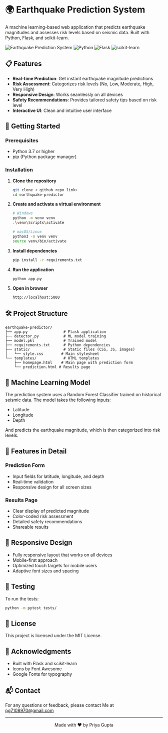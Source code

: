 # 🌍 Earthquake Prediction System

A machine learning-based web application that predicts earthquake magnitudes and assesses risk levels based on seismic data. Built with Python, Flask, and scikit-learn.

![Earthquake Prediction System](https://img.shields.io/badge/status-active-success)
![Python](https://img.shields.io/badge/python-3.7+-blue.svg)
![Flask](https://img.shields.io/badge/flask-2.0.1-green.svg)
![scikit-learn](https://img.shields.io/badge/scikit--learn-1.0.2-orange.svg)

## 📋 Features

- **Real-time Prediction**: Get instant earthquake magnitude predictions
- **Risk Assessment**: Categorizes risk levels (No, Low, Moderate, High, Very High)
- **Responsive Design**: Works seamlessly on all devices
- **Safety Recommendations**: Provides tailored safety tips based on risk level
- **Interactive UI**: Clean and intuitive user interface

## 🚀 Getting Started

### Prerequisites

- Python 3.7 or higher
- pip (Python package manager)

### Installation

1. **Clone the repository**
   ```bash
   git clone < github repo link>
   cd earthquake-predictor
   ```

2. **Create and activate a virtual environment**
   ```bash
   # Windows
   python -m venv venv
   .\venv\Scripts\activate
   
   # macOS/Linux
   python3 -m venv venv
   source venv/bin/activate
   ```

3. **Install dependencies**
   ```bash
   pip install -r requirements.txt
   ```

4. **Run the application**
   ```bash
   python app.py
   ```

5. **Open in browser**
   ```
   http://localhost:5000
   ```

## 🛠️ Project Structure

```
earthquake-predictor/
├── app.py                # Flask application
├── detector.py           # ML model training
├── model.pkl             # Trained model
├── requirements.txt      # Python dependencies
├── static/               # Static files (CSS, JS, images)
│   └── style.css        # Main stylesheet
└── templates/            # HTML templates
    ├── homepage.html    # Main page with prediction form
    └── prediction.html # Results page
```

## 🤖 Machine Learning Model

The prediction system uses a Random Forest Classifier trained on historical seismic data. The model takes the following inputs:

- Latitude
- Longitude
- Depth

And predicts the earthquake magnitude, which is then categorized into risk levels.

## 🌟 Features in Detail

### Prediction Form
- Input fields for latitude, longitude, and depth
- Real-time validation
- Responsive design for all screen sizes

### Results Page
- Clear display of predicted magnitude
- Color-coded risk assessment
- Detailed safety recommendations
- Shareable results

## 📱 Responsive Design

- Fully responsive layout that works on all devices
- Mobile-first approach
- Optimized touch targets for mobile users
- Adaptive font sizes and spacing

## 🧪 Testing

To run the tests:

```bash
python -m pytest tests/
```

## 📄 License

This project is licensed under the MIT License.

## 🙏 Acknowledgments

- Built with Flask and scikit-learn
- Icons by Font Awesome
- Google Fonts for typography

## 📬 Contact

For any questions or feedback, please contact Me at pg7108970@gmail.com 

---

<div align="center">
  Made with ❤️ by Priya Gupta
</div>
